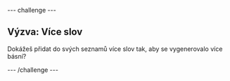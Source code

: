 \--- challenge \---

## Výzva: Více slov

Dokážeš přidat do svých seznamů více slov tak, aby se vygenerovalo více básní?

\--- /challenge \---